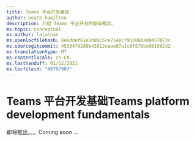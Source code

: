 ```yaml
---
title: Teams 平台开发基础
author: heath-hamilton
description: 介绍 Teams 平台开发的基础概念。
ms.topic: conceptual
ms.author: lajanuar
ms.openlocfilehash: 8e6ddef61e1b8915ce754ec793306ba00457073c
ms.sourcegitcommit: 4539479289b43812eaae07a1c0f878bed815d2d2
ms.translationtype: MT
ms.contentlocale: zh-CN
ms.lasthandoff: 01/12/2021
ms.locfileid: "49797907"
---
```

# <a name="teams-platform-development-fundamentals"></a><span data-ttu-id="50bd5-103">Teams 平台开发基础</span><span class="sxs-lookup"><span data-stu-id="50bd5-103">Teams platform development fundamentals</span></span>

<span data-ttu-id="50bd5-104">即将推出。。。</span><span class="sxs-lookup"><span data-stu-id="50bd5-104">Coming soon ...</span></span>
